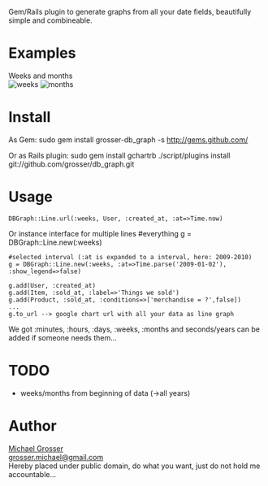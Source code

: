 Gem/Rails plugin to generate graphs from all your date fields, beautifully simple and combineable.

Examples
========
Weeks and months  
![weeks](http://chart.apis.google.com/chart?chxl=0:|0||||||||||10||||||||||20||||||||||30||||||||||40||||||||||50|||1:|5|14|24|33|42|52|61|70|80|89&cht=lc&chs=445x400&chd=s:MOQLIKNMKMQNROTLIMLMNPPOKPJKKLNORNJKKOOo281ztr1yTROND,IMQJORQJKPMKNNOLONKKMKLMNNVMPKNLQONMKORkv3t7v609JGLNH&chco=dd0099,aa9944&chxt=x,y)
![months](http://chart.apis.google.com/chart?chxl=0:|1|2|3|4|5|6|7|8|9|10|11|12|1:|68|100|133|165|198|230|263|295|328|360&cht=lc&chs=445x400&chdl=Product+created_at|Product+updated_at&chd=s:PMQNOOMON9yQ,OMONNNQPQ34L&chco=dd0099,aa9944&chxt=x,y)

Install
=======
As Gem:
    sudo gem install grosser-db_graph -s http://gems.github.com/

Or as Rails plugin:
    sudo gem install gchartrb
    ./script/plugins install git://github.com/grosser/db_graph.git


Usage
=====
    DBGraph::Line.url(:weeks, User, :created_at, :at=>Time.now)

Or instance interface for multiple lines
    #everything
    g = DBGraph::Line.new(:weeks)

    #selected interval (:at is expanded to a interval, here: 2009-2010)
    g = DBGraph::Line.new(:weeks, :at=>Time.parse('2009-01-02'), :show_legend=>false)
    
    g.add(User, :created_at)
    g.add(Item, :sold_at, :label=>'Things we sold')
    g.add(Product, :sold_at, :conditions=>['merchandise = ?',false])
    ...
    g.to_url --> google chart url with all your data as line graph

We got :minutes, :hours, :days, :weeks, :months and seconds/years can be added if someone needs them...

TODO
====
 - weeks/months from beginning of data (->all years)

Author
======
[Michael Grosser](http://pragmatig.wordpress.com)  
grosser.michael@gmail.com  
Hereby placed under public domain, do what you want, just do not hold me accountable...